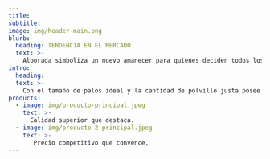```yaml
---
title:
subtitle:
image: img/header-main.png
blurb:
  heading: TENDENCIA EN EL MERCADO
  text: >-
    Alborada simboliza un nuevo amanecer para quienes deciden todos los días, con la sencillez de un mate, desde el amor, la amistad, la unión y el compartir, mostrarse agradecidos a la vida y al Creador desde la primera luz del alba.
intro:
  heading: 
  text: >-
    Con el tamaño de palos ideal y la cantidad de polvillo justa posee un sabor meticulosamente diseñado para el deleite del consumidor. Arbolada es una yerba suave que no se lava rápido.
products:
  - image: img/producto-principal.jpeg
    text: >-
      Calidad superior que destaca.
  - image: img/producto-2-principal.jpeg
    text: >-
       Precio competitivo que convence.
---
```

